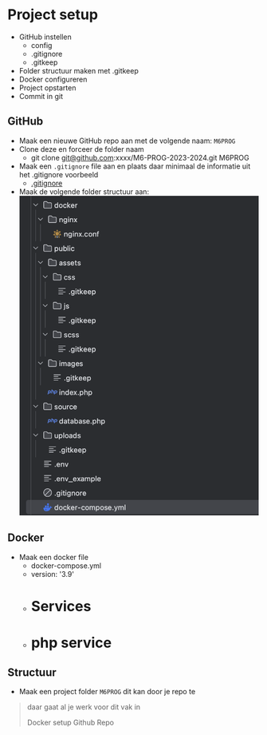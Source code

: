 # Project setup
- GitHub instellen
  - config
  - .gitignore
  - .gitkeep
- Folder structuur maken met .gitkeep
- Docker configureren
- Project opstarten
- Commit in git

## GitHub
- Maak een nieuwe GitHub repo aan met de volgende naam: `M6PROG`
- Clone deze en forceer de folder naam
  - git clone git@github.com:xxxx/M6-PROG-2023-2024.git M6PROG
- Maak een `.gitignore` file aan en plaats daar minimaal de informatie uit het .gitignore voorbeeld
  - [.gitignore](.gitignore)
- Maak de volgende folder structuur aan:
![](img/folder_structuur.png)
  
## Docker
- Maak een docker file
  - docker-compose.yml
  - version: '3.9'
  - # Services
  - # php service


## Structuur
- Maak een project folder `M6PROG` dit kan door je repo te 


> daar gaat al je werk voor dit vak in
> 
> 
> Docker setup
> Github Repo
> 